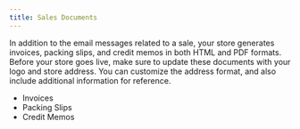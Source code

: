```yaml
---
title: Sales Documents
---
```


In addition to the email messages related to a sale, your store generates invoices, packing slips, and credit memos in both HTML and PDF formats. Before your store goes live, make sure to update these documents with your logo and store address. You can customize the address format, and also include additional information for reference.

- Invoices
- Packing Slips
- Credit Memos
